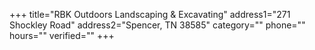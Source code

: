 +++
title="RBK Outdoors Landscaping & Excavating"
address1="271 Shockley Road"
address2="Spencer, TN 38585"
category=""
phone=""
hours=""
verified=""
+++
